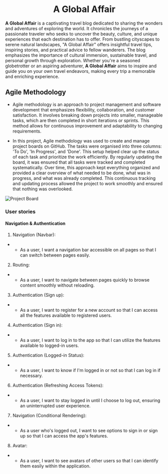 <h1  align="center">A Global Affair</h1>

**A Global Affair** is a captivating travel blog dedicated to sharing the wonders and adventures of exploring the world. It chronicles the journeys of a passionate traveler who seeks to uncover the beauty, culture, and unique experiences that each destination has to offer. From bustling cityscapes to serene natural landscapes, "A Global Affair" offers insightful travel tips, inspiring stories, and practical advice to fellow wanderers. The blog emphasizes the importance of cultural immersion, sustainable travel, and personal growth through exploration. Whether you're a seasoned globetrotter or an aspiring adventurer, **A Global Affair** aims to inspire and guide you on your own travel endeavors, making every trip a memorable and enriching experience.

## Agile Methodology

- Agile methodology is an approach to project management and software development that emphasizes flexibility, collaboration, and customer satisfaction. It involves breaking down projects into smaller, manageable tasks, which are then completed in short iterations or sprints. This method allows for continuous improvement and adaptability to changing requirements.

- In this project, Agile methodology was used to create and manage project boards on GitHub. The tasks were organised into three columns: 'To Do', 'In Progress', and 'Done'. This setup helped clear up the status of each task and prioritize the work efficiently. By regularly updating the board, it was ensured that all tasks were tracked and completed systematically. Over time, this approach kept everything organized and provided a clear overview of what needed to be done, what was in progress, and what was already completed. This continuous tracking and updating process allowed the project to work smoothly and ensured that nothing was overlooked.

![Project Board](https://res.cloudinary.com/dgq43ynzg/image/upload/v1715925622/Screenshot_2024-05-17_at_06.38.36_rvagje.png)

### User stories

#### Navigation & Authentication

1. Navigation (Navbar):
- - As a user, I want a navigation bar accessible on all pages so that I can switch between pages easily.

2. Routing:
- - As a user, I want to navigate between pages quickly to browse content smoothly without reloading.

3. Authentication (Sign up):
- - As a user, I want to register for a new account so that I can access all the features available to registered users.

4. Authentication (Sign in):
- - As a user, I want to log in to the app so that I can utilize the features available to logged-in users.

5. Authentication (Logged-in Status):
- - As a user, I want to know if I'm logged in or not so that I can log in if necessary.

6. Authentication (Refreshing Access Tokens):
- - As a user, I want to stay logged in until I choose to log out, ensuring an uninterrupted user experience.

7. Navigation (Conditional Rendering):
- - As a user who's logged out, I want to see options to sign in or sign up so that I can access the app's features.

8. Avatar:
- - As a user, I want to see avatars of other users so that I can identify them easily within the application.

